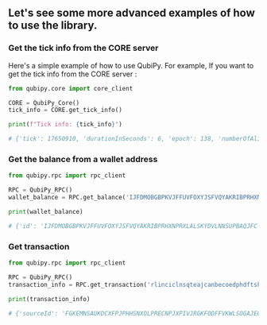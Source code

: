 ## Let's see some more advanced examples of how to use the library.

### Get the tick info from the CORE server
Here's a simple example of how to use QubiPy. For example, If you want to get the tick info from the CORE server :

```python
from qubipy.core import core_client

CORE = QubiPy_Core()
tick_info = CORE.get_tick_info()

print(f"Tick info: {tick_info}")

# {'tick': 17650910, 'durationInSeconds': 6, 'epoch': 138, 'numberOfAlignedVotes': 0, 'numberOfMisalignedVotes': 0, 'initialTickOfEpoch': 17560000}
```

### Get the balance from a wallet address
```python
from qubipy.rpc import rpc_client

RPC = QubiPy_RPC()
wallet_balance = RPC.get_balance('IJFDMOBGBPKVJFFUVFOXYJSFVQYAKRIBPRHXNPRXLALSKYDVLNNSUPBAQJFC')

print(wallet_balance)

# {'id': 'IJFDMOBGBPKVJFFUVFOXYJSFVQYAKRIBPRHXNPRXLALSKYDVLNNSUPBAQJFC', 'balance': '80000000', 'validForTick': 17664386, 'latestIncomingTransferTick': 17664378, 'latestOutgoingTransferTick': 17664378, 'incomingAmount': '33073556140', 'outgoingAmount': '32993556140', 'numberOfIncomingTransfers': 828072, 'numberOfOutgoingTransfers': 18265}
```

### Get transaction
```python
from qubipy.rpc import rpc_client

RPC = QubiPy_RPC()
transaction_info = RPC.get_transaction('rlinciclnsqteajcanbecoedphdftskhikawqvedkfzbmiclqqnpgoagsbpb')

print(transaction_info)

# {'sourceId': 'FGKEMNSAUKDCXFPJPHHSNXOLPRECNPJXPIVJRGKFODFFVKWLSOGAJEQAXFIJ', 'destId': 'AAAAAAAAAAAAAAAAAAAAAAAAAAAAAAAAAAAAAAAAAAAAAAAAAAAAAAAAFXIB', 'amount': '1000000', 'tickNumber': 17767809, 'inputType': 2, 'inputSize': 64, 'inputHex': '72c56a241b10e5c982bffa7368e7280a046785e1fb659610df3c03f4508d420f716c692b637564618b025950bc2b53a778644261ade91a22c85ef752da7ee162', 'signatureHex': '8ecb184c3da2dc9ee673189590846f3dea8877ad72eb04dec0be1e36791436c5b9254fd7dbe2c44352a20bed3b01973d8974320cf4a8f99c45eb662410f81300', 'txId': 'rlinciclnsqteajcanbecoedphdftskhikawqvedkfzbmiclqqnpgoagsbpb'}
```
